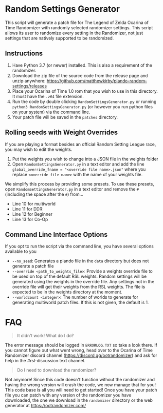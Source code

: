 # Random Settings Generator
This script will generate a patch file for The Legend of Zelda Ocarina of Time Randomizer with randomly selected randomizer settings.
This script allows its user to randomize every setting in the Randomizer, not just settings that are natively supported to be randomized.

## Instructions
1. Have Python 3.7 (or newer) installed. This is also a requirement of the randomizer.
2. Download the zip file of the source code from the release page and unzip anywhere: https://github.com/matthewkirby/plando-random-settings/releases
3. Place your Ocarina of Time 1.0 rom that you wish to use in this directory. It must have the `.z64` file extension.
4. Run the code by double clicking `RandomSettingsGenerator.py` or running `python3 RandomSettingsGenerator.py` (or however you run python files on your system) via the command line.
5. Your patch file will be saved in the `patches` directory.

## Rolling seeds with Weight Overrides
If you are playing a format besides an official Random Setting League race, you may wish to edit the weights. 

1. Put the weights you wish to change into a JSON file in the weights folder
2. Open `RandomSettingsGenerator.py` in a text editor and add the line `global_override_fname = "<override file name>.json"` where you replace `<override file name>` with the name of your weights file.

We simplify this process by providing some presets. To use these presets, open `RandomSettingsGenerator.py` in a text editor and remove the `# ` (including the space after the `#`) from...

- Line 10 for multiworld
- Line 11 for DDR
- Line 12 for Beginner
- Line 13 for Co-Op

## Command Line Interface Options
If you opt to run the script via the command line, you have several options available to you
- `--no_seed`: Generates a plando file in the `data` directory but does not generate a patch file
- `--override <path_to_weights_file>`: Provide a weights override file to be used on top of the default RSL weights. Random settings will be generated using the weights in the override file. Any settings not in the override file will get their weights from the RSL weights. The file is expected to be in the weights directory at the moment.
- `--worldcount <integer>`: The number of worlds to generate for generating multiworld patch files. If this is not given, the default is 1.

# FAQ
> It didn't work! What do I do?

The error message should be logged in `ERRORLOG.TXT` so take a look there. If you cannot figure out what went wrong, head over to the Ocarina of Time Randomizer discord channel (https://discord.gg/ootrandomizer) and ask for help in the #rsl-discussion text channel.


> Do I need to download the randomizer?

Not anymore! Since this code doesn't function without the randomizer and having the wrong version will crash the code, we now manage that for you! This code base is all you will need to get started! Once you have your patch file you can patch with any version of the randomizer you have downloaded, the one we download in the `randomizer` directory or the web generator at https://ootrandomizer.com/